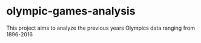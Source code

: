 # olympic-games-analysis
This project aims to analyze the previous years Olympics data ranging from 1896-2016
